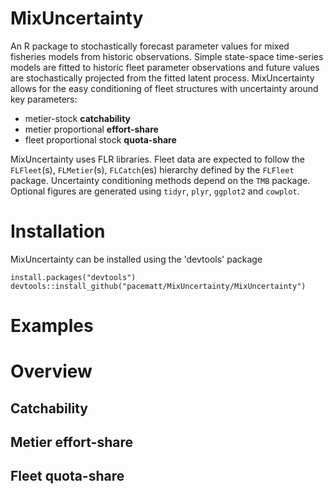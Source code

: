 # MixUncertainty
An R package to stochastically forecast parameter values for mixed fisheries models from historic observations. Simple state-space time-series models are fitted to historic fleet parameter observations and future values are stochastically projected from the fitted latent process. MixUncertainty allows for the easy conditioning of fleet structures with uncertainty around key parameters:

- metier-stock **catchability**
- metier proportional **effort-share**
- fleet proportional stock **quota-share**

MixUncertainty uses FLR libraries. Fleet data are expected to follow the `FLFleet`(s), `FLMetier`(s), `FLCatch`(es) hierarchy defined by the `FLFleet` package. Uncertainty conditioning methods depend on the `TMB` package. Optional figures are generated using `tidyr`, `plyr`, `ggplot2` and `cowplot`.

# Installation
MixUncertainty can be installed using the 'devtools' package

```{r}
install.packages("devtools")
devtools::install_github("pacematt/MixUncertainty/MixUncertainty")
```

# Examples

# Overview
## Catchability

## Metier effort-share

## Fleet quota-share
